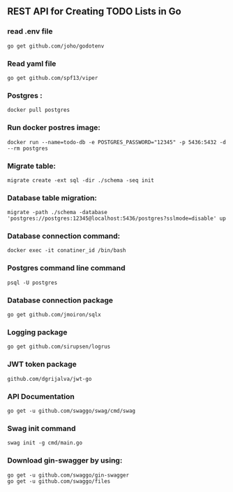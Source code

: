 ## REST API for Creating TODO Lists in Go

### read .env file
    go get github.com/joho/godotenv

### Read yaml file 
    go get github.com/spf13/viper

### Postgres :
    docker pull postgres
### Run docker postres image:
    docker run --name=todo-db -e POSTGRES_PASSWORD="12345" -p 5436:5432 -d --rm postgres
### Migrate table:
    migrate create -ext sql -dir ./schema -seq init
### Database table migration:
    migrate -path ./schema -database 'postgres://postgres:12345@localhost:5436/postgres?sslmode=disable' up

### Database connection command:
    docker exec -it conatiner_id /bin/bash
### Postgres command line command  
    psql -U postgres

### Database connection package
    go get github.com/jmoiron/sqlx

### Logging package 
    go get github.com/sirupsen/logrus

### JWT token package 
    github.com/dgrijalva/jwt-go

### API Documentation
    go get -u github.com/swaggo/swag/cmd/swag

### Swag init command
    swag init -g cmd/main.go

### Download gin-swagger by using:
    go get -u github.com/swaggo/gin-swagger
    go get -u github.com/swaggo/files

